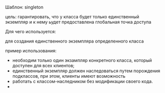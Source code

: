 Шаблон: singleton

цель: гарантировать, что у класса будет только единственный экземпляр
и к нему ьудет предоставлена глобальная точка доступа

Для чего используется:

для создания единственного экземпляра определенного класса

пример использования: 
- необходим только один экзампляр конкретного класса, который доступен для всех клиентов;
- единственный экземпляр должен наследоваться путем порождения подклассов, при этом, клиенты имеют возможность
- работать с классом-наследником без модификации своего кода.
- 
